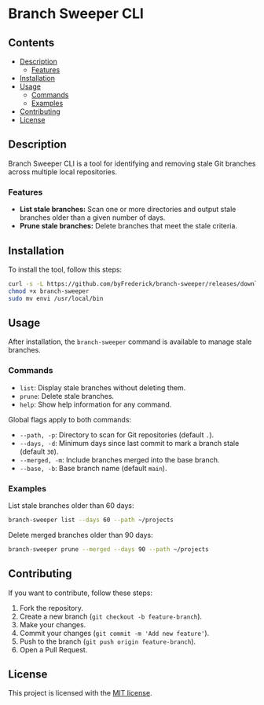 # Branch Sweeper CLI

## Contents

- [Description](#description)
  - [Features](#features)
- [Installation](#installation)
- [Usage](#usage)
  - [Commands](#commands)
  - [Examples](#examples)
- [Contributing](#contributing)
- [License](#license)

## Description

Branch Sweeper CLI is a tool for identifying and removing stale Git branches across multiple local repositories.

### Features

- **List stale branches:** Scan one or more directories and output stale branches older than a given number of days.
- **Prune stale branches:** Delete branches that meet the stale criteria.

## Installation

To install the tool, follow this steps:

```bash
curl -s -L https://github.com/byFrederick/branch-sweeper/releases/download/{version}/branch-sweeper_{os}_{arch}.tar.gz | tar xz
chmod +x branch-sweeper
sudo mv envi /usr/local/bin
```

## Usage

After installation, the `branch-sweeper` command is available to manage stale branches.

### Commands

- `list`: Display stale branches without deleting them.
- `prune`: Delete stale branches.
- `help`: Show help information for any command.

Global flags apply to both commands:

- `--path, -p`: Directory to scan for Git repositories (default `.`).
- `--days, -d`: Minimum days since last commit to mark a branch stale (default `30`).
- `--merged, -m`: Include branches merged into the base branch.
- `--base, -b`: Base branch name (default `main`).

### Examples

List stale branches older than 60 days:

```bash
branch-sweeper list --days 60 --path ~/projects
```

Delete merged branches older than 90 days:

```bash
branch-sweeper prune --merged --days 90 --path ~/projects
```

## Contributing

If you want to contribute, follow these steps:

1. Fork the repository.
2. Create a new branch (`git checkout -b feature-branch`).
3. Make your changes.
4. Commit your changes (`git commit -m 'Add new feature'`).
5. Push to the branch (`git push origin feature-branch`).
6. Open a Pull Request.

## License

This project is licensed with the [MIT license](LICENSE).